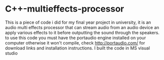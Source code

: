 # C++-multieffects-processor
This is a piece of code i did for my final year project in university, it is an audio multi effects processor that can stream audio from an audio device an apply various effects to it before outputting the sound through the speakers. to use this code you must have the portaudio engine installed on your computer otherwise it won't compile, check http://portaudio.com/ for download links and installation instructions. I built the code in MS visual studio
